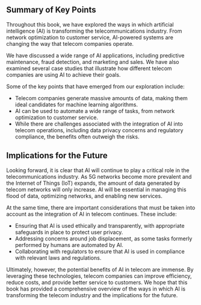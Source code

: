 
Summary of Key Points
---------------------

Throughout this book, we have explored the ways in which artificial intelligence (AI) is transforming the telecommunications industry. From network optimization to customer service, AI-powered systems are changing the way that telecom companies operate.

We have discussed a wide range of AI applications, including predictive maintenance, fraud detection, and marketing and sales. We have also examined several case studies that illustrate how different telecom companies are using AI to achieve their goals.

Some of the key points that have emerged from our exploration include:

* Telecom companies generate massive amounts of data, making them ideal candidates for machine learning algorithms.
* AI can be used to automate a wide range of tasks, from network optimization to customer service.
* While there are challenges associated with the integration of AI into telecom operations, including data privacy concerns and regulatory compliance, the benefits often outweigh the risks.

Implications for the Future
---------------------------

Looking forward, it is clear that AI will continue to play a critical role in the telecommunications industry. As 5G networks become more prevalent and the Internet of Things (IoT) expands, the amount of data generated by telecom networks will only increase. AI will be essential in managing this flood of data, optimizing networks, and enabling new services.

At the same time, there are important considerations that must be taken into account as the integration of AI in telecom continues. These include:

* Ensuring that AI is used ethically and transparently, with appropriate safeguards in place to protect user privacy.
* Addressing concerns around job displacement, as some tasks formerly performed by humans are automated by AI.
* Collaborating with regulators to ensure that AI is used in compliance with relevant laws and regulations.

Ultimately, however, the potential benefits of AI in telecom are immense. By leveraging these technologies, telecom companies can improve efficiency, reduce costs, and provide better service to customers. We hope that this book has provided a comprehensive overview of the ways in which AI is transforming the telecom industry and the implications for the future.